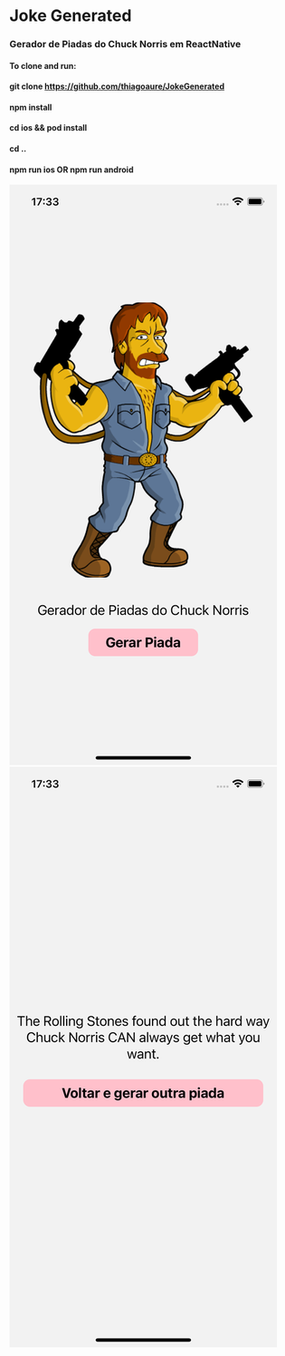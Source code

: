 # Joke Generated

### Gerador de Piadas do Chuck Norris em ReactNative

#### To clone and run: 
#### git clone https://github.com/thiagoaure/JokeGenerated
#### npm install
#### cd ios && pod install 
#### cd ..
#### npm run ios OR npm run android 



![GitHub tela](/src/assets/tela1.png)
![GitHub tela](/src/assets/tela2.png)
